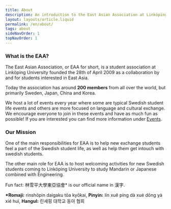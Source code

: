 ```yaml
---
title: About
description: An introduction to the East Asian Association at Linköping University
layout: layouts/article.liquid
permalink: /en/about/
tags: about 
sideNavOrder: 1
topNavOrder: 1
---
```


### What is the EAA?

The East Asian Association, or EAA for short, is a student association at Linköping University founded the 28th of April 2009 as a collaboration by and for students interested in East Asia.

Today the association has around **200 members** from all over the world, but primarily Sweden, Japan, China and Korea.

We host a lot of events every year where some are typical Swedish student life events and others are more focused on language and cultural exchange. We encourage everyone to join in these events and have as much fun as possible! If you are interested you can find more information under [Events](/events).

### Our Mission

One of the main responsibilities for EAA is to help new exchange students feel a part of the Swedish student life, as well as help them get intouch with swedish students.

The other main role for EAA is to host welcoming activities for new Swedish students coming to Linköping University to study Mandarin or Japanese combined with Engineering.

Fun fact: 林雪平大學東亞協會\* is our official name in 漢字.

**\*Romaji:** rinshōpin daigaku tōa kyōkai, **Pinyin:** lín xuě píng dà xué dōng yà xié huì, **Hangul:** 린셰핑 대학교 동아 협회